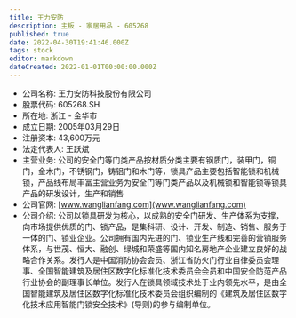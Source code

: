 ```yaml
---
title: 王力安防
description: 主板 - 家居用品 - 605268
published: true
date: 2022-04-30T19:41:46.000Z
tags: stock
editor: markdown
dateCreated: 2022-01-01T00:00:00.000Z
---
```


- 公司名称: 王力安防科技股份有限公司
- 股票代码: 605268.SH
- 所在地: 浙江 - 金华市
- 成立日期: 2005年03月29日
- 注册资本: 43,600万元
- 法定代表人: 王跃斌
- 主营业务: 公司的安全门等门类产品按材质分类主要有钢质门，装甲门，铜门，金木门，不锈钢门，铸铝门和木门等，锁具产品主要包括智能锁和机械锁，产品线布局丰富主营业务为安全门等门类产品以及机械锁和智能锁等锁具产品的研发设计，生产和销售
- 公司官网: [www.wanglianfang.com](www.wanglianfang.com)
- 公司介绍: 公司以锁具研发为核心，以成熟的安全门研发、生产体系为支撑，向市场提供优质的门、锁产品，是集科研、设计、开发、制造、销售、服务于一体的门、锁业企业。公司拥有国内先进的门、锁业生产线和完善的营销服务体系，与世茂、恒大、融创、绿城和荣盛等国内知名房地产企业建立良好的战略合作关系。发行人是中国消防协会会员、浙江省防火门行业自律委员会理事、全国智能建筑及居住区数字化标准化技术委员会会员和中国安全防范产品行业协会的副理事长单位。发行人在锁具领域技术处于业内领先水平，是由全国智能建筑及居住区数字化标准化技术委员会组织编制的《建筑及居住区数字化技术应用智能门锁安全技术》(导则)的参与编制单位。


